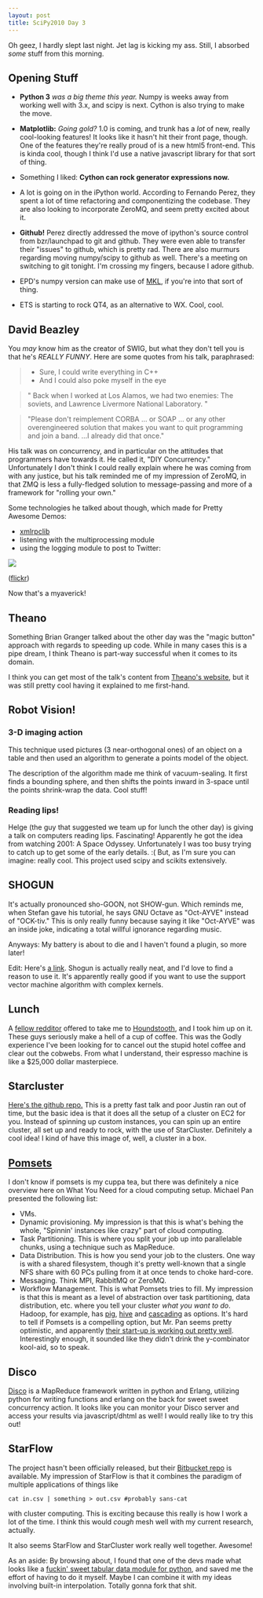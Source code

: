 ```yaml
---
layout: post
title: SciPy2010 Day 3
---
```


Oh geez, I hardly slept last night. Jet lag is kicking my ass. Still, I absorbed *some* stuff from this morning.

## Opening Stuff

* **Python 3** *was a big theme this year.* Numpy is weeks away from working well with 3.x, and scipy is next. Cython is also trying to make the move.

* **Matplotlib:** *Going gold?* 1.0 is coming, and trunk has a *lot* of new, really cool-looking features! It looks like it hasn't hit their front page, though. One of the features they're really proud of is a new html5 front-end. This is kinda cool, though I think I'd use a native javascript library for that sort of thing.

* Something I liked: **Cython can rock generator expressions now.**

* A lot is going on in the iPython world. According to Fernando Perez, they spent a lot of time refactoring and componentizing the codebase. They are also looking to incorporate ZeroMQ, and seem pretty excited about it.

* **Github!** Perez directly addressed the move of ipython's source control from bzr/launchpad to git and github. They were even able to transfer their "issues" to github, which is pretty rad. There are also murmurs regarding moving numpy/scipy to github as well. There's a meeting on switching to git tonight. I'm crossing my fingers, because I adore github.

* EPD's numpy version can make use of [MKL](http://en.wikipedia.org/wiki/Math_Kernel_Library), if you're into that sort of thing.

* ETS is starting to rock QT4, as an alternative to WX. Cool, cool.

## David Beazley

You *may* know him as the creator of SWIG, but what they don't tell you is that he's *REALLY FUNNY*. Here are some quotes from his talk, paraphrased:

> * Sure, I could write everything in C++
> * And I could also poke myself in the eye

>  " Back when I worked at Los Alamos, we had two enemies: The soviets, and Lawrence Livermore National Laboratory. "

> "Please don't reimplement CORBA ... or SOAP ... or any other overengineered solution that makes you want to quit programming and join a band. ...I already did that once."

His talk was on concurrency, and in particular on the attitudes that programmers have towards it. He called it, "DIY Concurrency." Unfortunately I don't think I could really explain where he was coming from with any justice, but his talk reminded me of my impression of ZeroMQ, in that ZMQ is less a fully-fledged solution to message-passing and more of a framework for "rolling your own."

Some technologies he talked about though, which made for Pretty Awesome Demos:

* [xmlrpclib](http://docs.python.org/library/xmlrpclib.html)
* listening with the multiprocessing module
* using the logging module to post to Twitter:

![](http://farm5.static.flickr.com/4136/4749578157_eca8031222.jpg)

([flickr](http://www.flickr.com/photos/jesusabdullah/4749578157/))

Now that's a myaverick!

## Theano

Something Brian Granger talked about the other day was the "magic button" approach with regards to speeding up code. While in many cases this is a pipe dream, I think Theano is part-way successful when it comes to its domain.

I think you can get most of the talk's content from [Theano's website](http://www.deeplearning.net/software/theano/), but it was still pretty cool having it explained to me first-hand.

## Robot Vision!

### 3-D imaging action

This technique used pictures (3 near-orthogonal ones) of an object on a table and then used an algorithm to generate a points model of the object.

The description of the algorithm made me think of vacuum-sealing. It first finds a bounding sphere, and then shifts the points inward in 3-space until the points shrink-wrap the data. Cool stuff!

### Reading lips!

Helge (the guy that suggested we team up for lunch the other day) is giving a talk on computers reading lips. Fascinating! Apparently he got the idea from watching 2001: A Space Odyssey. Unfortunately I was too busy trying to catch up to get some of the early details. :( But, as I'm sure you can imagine: really cool. This project used scipy and scikits extensively.

## SHOGUN

It's actually pronounced sho-GOON, not SHOW-gun. Which reminds me, when Stefan gave his tutorial, he says GNU Octave as "Oct-AYVE" instead of "OCK-tiv." This is only really funny because saying it like "Oct-AYVE" was an inside joke, indicating a total willful ignorance regarding music.

Anyways: My battery is about to die and I haven't found a plugin, so more later!

Edit: Here's [a link](http://en.wikipedia.org/wiki/Shogun_(toolbox)). Shogun is actually really neat, and I'd love to find a reason to use it. It's apparently really good if you want to use the support vector machine algorithm with complex kernels.

## Lunch

A [fellow redditor](http://www.reddit.com/user/ncod) offered to take me to [Houndstooth](http://www.seriouseats.com/2010/05/houndstooth-coffee-brings-a-variety-of-espressos-to-austin-tx.html), and I took him up on it. These guys seriously make a hell of a cup of coffee. This was the Godly experience I've been looking for to cancel out the stupid hotel coffee and clear out the cobwebs. From what I understand, their espresso machine is like a $25,000 dollar masterpiece.

## Starcluster

[Here's the github repo.](http://github.com/jtriley/StarCluster) This is a pretty fast talk and poor Justin ran out of time, but the basic idea is that it does all the setup of a cluster on EC2 for you. Instead of spinning up custom instances, you can spin up an entire cluster, all set up and ready to rock, with the use of StarCluster. Definitely a cool idea! I kind of have this image of, well, a cluster in a box.

## [Pomsets](http://www.pomsets.org/)

I don't know if pomsets is my cuppa tea, but there was definitely a nice overview here on What You Need for a cloud computing setup. Michael Pan presented the following list:

* VMs.
* Dynamic provisioning. My impression is that this is what's behing the whole, "Spinnin' instances like crazy" part of cloud computing.
* Task Partitioning. This is where you split your job up into parallelable chunks, using a technique such as MapReduce.
* Data Distribution. This is how you send your job to the clusters. One way is with a shared filesystem, though it's pretty well-known that a single NFS share with 60 PCs pulling from it at once tends to choke hard-core.
* Messaging. Think MPI, RabbitMQ or ZeroMQ.
* Workflow Management. This is what Pomsets tries to fill. My impression is that this is meant as a level of abstraction over task partitioning, data distribution, etc. where you tell your cluster *what you want to do*. Hadoop, for example, has [pig](http://hadoop.apache.org/pig/), [hive](http://hadoop.apache.org/hive/) and [cascading](http://www.cascading.org/) as options. It's hard to tell if Pomsets is a compelling option, but Mr. Pan seems pretty optimistic, and apparently [their start-up is working out pretty well](http://www.nephosity.com/). Interestingly enough, it sounded like they didn't drink the y-combinator kool-aid, so to speak.

## Disco

[Disco](http://discoproject.org/) is a MapReduce framework written in python and Erlang, utilizing python for writing functions and erlang on the back for sweet sweet concurrency action. It looks like you can monitor your Disco server and access your results via javascript/dhtml as well! I would really like to try this out!

## StarFlow

The project hasn't been officially released, but their [Bitbucket repo](http://bitbucket.org/dyamins/starflow) is available. My impression of StarFlow is that it combines the paradigm of multiple applications of things like

    cat in.csv | something > out.csv #probably sans-cat

with cluster computing. This is exciting because this really is how I work a lot of the time. I think this would *cough* mesh well with my current research, actually.

It also seems StarFlow and StarCluster work really well together. Awesome!

As an aside: By browsing about, I found that one of the devs made what looks like a [fuckin' sweet tabular data module for python](http://www.parsemydata.com/tabular/), and saved me the effort of having to do it myself. Maybe I can combine it with my ideas involving built-in interpolation. Totally gonna fork that shit.
